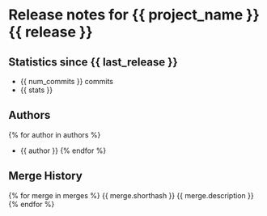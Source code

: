# Release notes for {{ project_name }} {{ release }}
## Statistics since {{ last_release }}
 - {{ num_commits }} commits
 - {{ stats }}

## Authors
{% for author in authors %}
 - {{ author }}
{% endfor %}

## Merge History
{% for merge in merges %}
{{ merge.shorthash }} {{ merge.description }}
{% endfor %}
